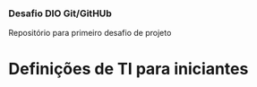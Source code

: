 ### Desafio DIO Git/GitHUb
Repositório para primeiro desafio de projeto

# Definições de TI para iniciantes

